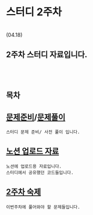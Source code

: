 # 스터디 2주차
</br>
 (04.18)

 2주차 스터디 자료입니다.
-

</br></br>

## 목차



[문제준비](Question.ipynb)/[문제풀이](Question_pre.ipynb)
-
    스터디 문제 준비/ 사전 풀이 입니다.

[노션 업로드 자료](Notion_nb.ipynb)
-
    노션에 업로드용 자료입니다.
    스터디에서 공유했던 코드들입니다.

[2주차 숙제](Study_hw.ipynb)
-
    이번주차에 풀어와야 할 문제들입니다.